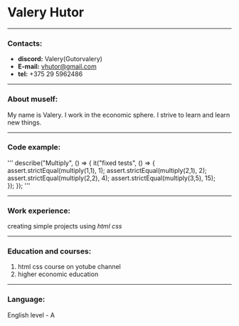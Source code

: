 # Valery Hutor

---

### Contacts:

- **discord:** Valery(Gutorvalery)
- **E-mail:** vhutor@gmail.com
- **tel:** +375 29 5962486

---

### About muself:

My name is Valery. I work in the economic sphere. I strive to learn and learn new things.

---

### Code example:

'''
describe("Multiply", () => {
  it("fixed tests", () => {
    assert.strictEqual(multiply(1,1), 1);
    assert.strictEqual(multiply(2,1), 2);
    assert.strictEqual(multiply(2,2), 4);
    assert.strictEqual(multiply(3,5), 15);   
  });
});
'''

---

### Work experience:

creating simple projects using *html css*

---

### Education and courses:

1. html css course on yotube channel
2. higher economic education

---

### Language:

English level - A
